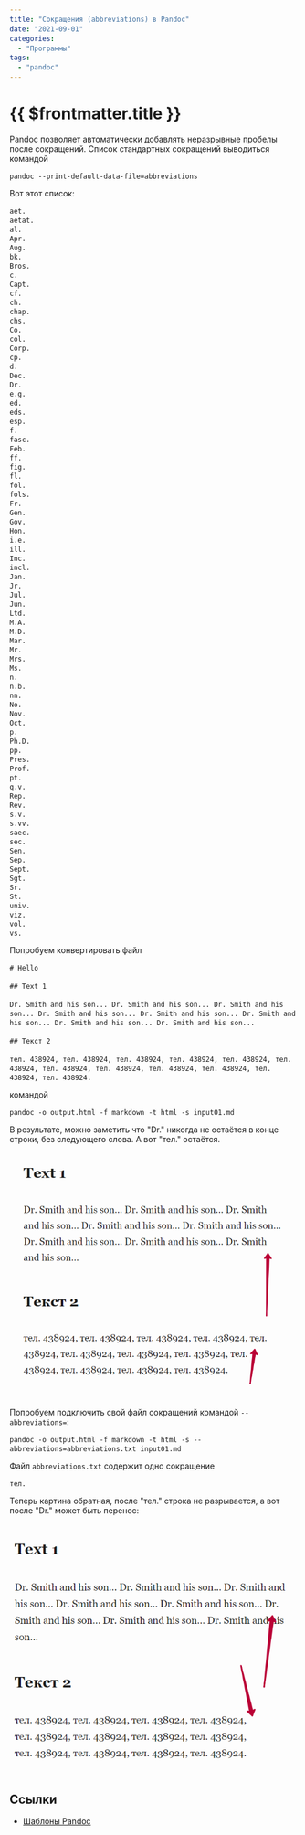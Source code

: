 ```yaml
---
title: "Сокращения (abbreviations) в Pandoc"
date: "2021-09-01"
categories: 
  - "Программы"
tags: 
  - "pandoc"
---
```


# {{ $frontmatter.title }}

Pandoc позволяет автоматически добавлять неразрывные пробелы после сокращений. Список стандартных сокращений выводиться командой

```
pandoc --print-default-data-file=abbreviations
```

Вот этот список:

```
aet.
aetat.
al.
Apr.
Aug.
bk.
Bros.
c.
Capt.
cf.
ch.
chap.
chs.
Co.
col.
Corp.
cp.
d.
Dec.
Dr.
e.g.
ed.
eds.
esp.
f.
fasc.
Feb.
ff.
fig.
fl.
fol.
fols.
Fr.
Gen.
Gov.
Hon.
i.e.
ill.
Inc.
incl.
Jan.
Jr.
Jul.
Jun.
Ltd.
M.A.
M.D.
Mar.
Mr.
Mrs.
Ms.
n.
n.b.
nn.
No.
Nov.
Oct.
p.
Ph.D.
pp.
Pres.
Prof.
pt.
q.v.
Rep.
Rev.
s.v.
s.vv.
saec.
sec.
Sen.
Sep.
Sept.
Sgt.
Sr.
St.
univ.
viz.
vol.
vs.
```

Попробуем конвертировать файл

```
# Hello

## Text 1

Dr. Smith and his son... Dr. Smith and his son... Dr. Smith and his son... Dr. Smith and his son... Dr. Smith and his son... Dr. Smith and his son... Dr. Smith and his son... Dr. Smith and his son...

## Текст 2

тел. 438924, тел. 438924, тел. 438924, тел. 438924, тел. 438924, тел. 438924, тел. 438924, тел. 438924, тел. 438924, тел. 438924, тел. 438924, тел. 438924.
```

командой

```
pandoc -o output.html -f markdown -t html -s input01.md
```

В результате, можно заметить что "Dr." никогда не остаётся в конце строки, без следующего слова. А вот "тел." остаётся.

![Пример неразрывного пробела при использовании сокращений](/images/pandoc_abbr01.png)

Попробуем подключить свой файл сокращений командой `--abbreviations=`:

```
pandoc -o output.html -f markdown -t html -s --abbreviations=abbreviations.txt input01.md
```

Файл `abbreviations.txt` содержит одно сокращение

```
тел.
```

Теперь картина обратная, после "тел." строка не разрывается, а вот после "Dr." может быть перенос:

![Пример неразрывного пробела при использовании сокращений](/images/pandoc_abbr02.png)

## Ссылки

- [Шаблоны Pandoc](https://pandoc.org/MANUAL.html)